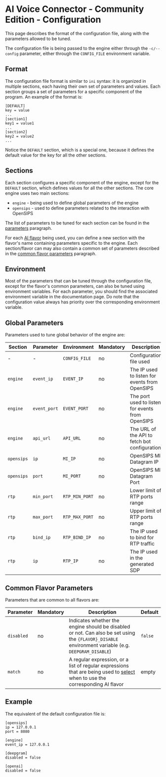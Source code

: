 # AI Voice Connector - Community Edition - Configuration

This page describes the format of the configuration file, along with the
parameters allowed to be tuned.

The configuration file is being passed to the engine either through the
`-c/--config` parameter, either through the `CONFIG_FILE` environment
variable.

## Format

The configuration file format is similar to `ini` syntax: it is organized in
multiple sections, each having their own set of parameters and values. Each
section groups a set of parameters for a specific component of the program.
An example of the format is:

```
[DEFAULT]
key = value
...
[section1]
key1 = value1
...
[section2]
key2 = value2
...
```

Notice the `DEFAULT` section, which is a special one, because it defines the
default value for the key for all the other sections.

## Sections

Each section configures a specific component of the engine, except for the
`DEFAULT` section, which defines values for all the other sections. The core
engine uses two main sections:

 * `engine` - being used to define global parameters of the engine
 * `opensips` - used to define parameters related to the interaction with OpenSIPS

The list of parameters to be tuned for each section can be found in the
[parameters](#global-parameters) paragraph.

For each [AI flavor](docs/ai-flavors.md) being used, you can define a new
section with the flavor's name containing parameters specific to the engine.
Each section/flavor can may also contain a common set of parameters described
in the [common flavor parameters](#common-flavor-parameters) paragraph.

## Environment

Most of the parameters that can be tuned through the configuration file,
except for the flavor's common parameters, can also be tuned using environment
variables. For each parameter, you should find the associated environment
variable in the documentation page. Do note that the configuration value
always has priority over the corresponding environment variable.

## Global Parameters

Parameters used to tune global behavior of the engine are:

| Section  | Parameter    | Environment | Mandatory | Description | Default |
|----------|--------------|-------------|-----------|-------------|---------|
| - | - | `CONFIG_FILE` | no | Configuration file used | not used |
| `engine` | `event_ip`   | `EVENT_IP`  | no | The IP used to listen for events from OpenSIPS | `127.0.0.1` |
| `engine` | `event_port` | `EVENT_PORT`| no | The port used to listen for events from OpenSIPS | random |
| `engine` | `api_url`    | `API_URL`   | no | The URL of the API to fetch bot configuration  | not set |
| `opensips` | `ip`   | `MI_IP`  | no | OpenSIPS MI Datagram IP   | `127.0.0.1` |
| `opensips` | `port` | `MI_PORT`| no | OpenSIPS MI Datagram Port | `8080` |
| `rtp` | `min_port` | `RTP_MIN_PORT` | no | Lower limit of RTP ports range | `35000` |
| `rtp` | `max_port` | `RTP_MAX_PORT` | no | Upper limit of RTP ports range | `65000` |
| `rtp` | `bind_ip`  | `RTP_BIND_IP`  | no | The IP used to bind for RTP traffic | `0.0.0.0` - all IPs |
| `rtp` | `ip`       | `RTP_IP`       | no | The IP used in the generated SDP | hostname's IP, or `127.0.0.1` |

## Common Flavor Parameters

Parameters that are common to all flavors are:

| Parameter  | Mandatory | Description | Default |
|------------|-----------|-------------|---------|
| `disabled` | no | Indicates whether the engine should be disabled or not. Can also be set using the `{FLAVOR}_DISABLE` environment variable (e.g. `DEEPGRAM_DISABLE`)| `false` |
| `match` | no | A regular expression, or a list of regular expressions that are being used to [select](ai-flavors.md#flavor-selection) when to use the corresponding AI flavor | empty |

## Example

The equivalent of the default configuration file is:
```
[opensips]
ip = 127.0.0.1
port = 8080

[engine]
event_ip = 127.0.0.1

[deepgram]
disabled = false

[openai]
disabled = false
```

